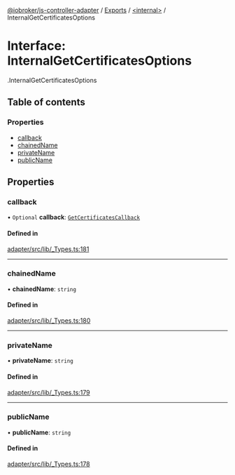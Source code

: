 [@iobroker/js-controller-adapter](../README.md) / [Exports](../modules.md) / [<internal\>](../modules/internal_.md) / InternalGetCertificatesOptions

# Interface: InternalGetCertificatesOptions

[<internal>](../modules/internal_.md).InternalGetCertificatesOptions

## Table of contents

### Properties

- [callback](internal_.InternalGetCertificatesOptions.md#callback)
- [chainedName](internal_.InternalGetCertificatesOptions.md#chainedname)
- [privateName](internal_.InternalGetCertificatesOptions.md#privatename)
- [publicName](internal_.InternalGetCertificatesOptions.md#publicname)

## Properties

### callback

• `Optional` **callback**: [`GetCertificatesCallback`](../modules/internal_.md#getcertificatescallback)

#### Defined in

[adapter/src/lib/_Types.ts:181](https://github.com/ioBroker/ioBroker.js-controller/blob/d87d529d/packages/adapter/src/lib/_Types.ts#L181)

___

### chainedName

• **chainedName**: `string`

#### Defined in

[adapter/src/lib/_Types.ts:180](https://github.com/ioBroker/ioBroker.js-controller/blob/d87d529d/packages/adapter/src/lib/_Types.ts#L180)

___

### privateName

• **privateName**: `string`

#### Defined in

[adapter/src/lib/_Types.ts:179](https://github.com/ioBroker/ioBroker.js-controller/blob/d87d529d/packages/adapter/src/lib/_Types.ts#L179)

___

### publicName

• **publicName**: `string`

#### Defined in

[adapter/src/lib/_Types.ts:178](https://github.com/ioBroker/ioBroker.js-controller/blob/d87d529d/packages/adapter/src/lib/_Types.ts#L178)
